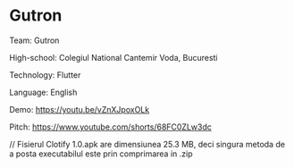 # Gutron

Team: Gutron

High-school: Colegiul National Cantemir Voda, Bucuresti

Technology: Flutter

Language: English

Demo: https://youtu.be/vZnXJpoxOLk

Pitch: https://www.youtube.com/shorts/68FC0ZLw3dc

// Fisierul Clotify 1.0.apk are dimensiunea 25.3 MB, deci singura metoda de a posta executabilul este prin comprimarea in .zip
